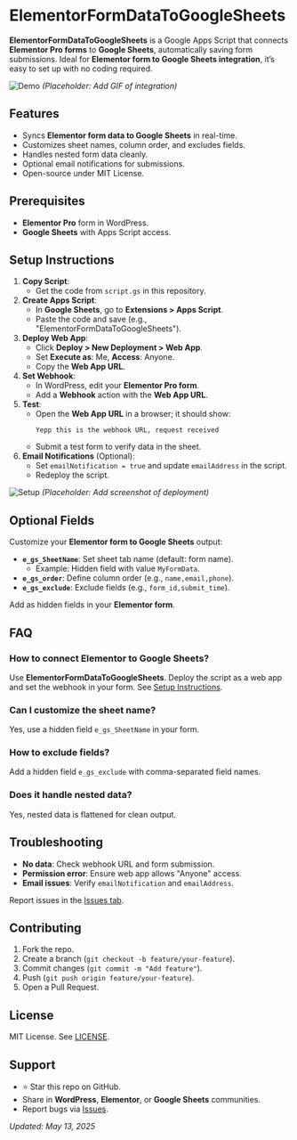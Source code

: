 <h1>ElementorFormDataToGoogleSheets</h1>
<strong>ElementorFormDataToGoogleSheets</strong> is a Google Apps Script that connects <strong>Elementor Pro forms</strong> to <strong>Google Sheets</strong>, automatically saving form submissions. Ideal for <strong>Elementor form to Google Sheets integration</strong>, it’s easy to set up with no coding required.

<img src="https://grok.com/chat/screenshots/demo.gif" alt="Demo" /> <em>(Placeholder: Add GIF of integration)</em>
<h2>Features</h2>
<ul>
 	<li>Syncs <strong>Elementor form data to Google Sheets</strong> in real-time.</li>
 	<li>Customizes sheet names, column order, and excludes fields.</li>
 	<li>Handles nested form data cleanly.</li>
 	<li>Optional email notifications for submissions.</li>
 	<li>Open-source under MIT License.</li>
</ul>
<h2>Prerequisites</h2>
<ul>
 	<li><strong>Elementor Pro</strong> form in WordPress.</li>
 	<li><strong>Google Sheets</strong> with Apps Script access.</li>
</ul>
<h2>Setup Instructions</h2>
<ol>
 	<li><strong>Copy Script</strong>:
<ul>
 	<li>Get the code from <code>script.gs</code> in this repository.</li>
</ul>
</li>
 	<li><strong>Create Apps Script</strong>:
<ul>
 	<li>In <strong>Google Sheets</strong>, go to <strong>Extensions &gt; Apps Script</strong>.</li>
 	<li>Paste the code and save (e.g., "ElementorFormDataToGoogleSheets").</li>
</ul>
</li>
 	<li><strong>Deploy Web App</strong>:
<ul>
 	<li>Click <strong>Deploy &gt; New Deployment &gt; Web App</strong>.</li>
 	<li>Set <strong>Execute as</strong>: Me, <strong>Access</strong>: Anyone.</li>
 	<li>Copy the <strong>Web App URL</strong>.</li>
</ul>
</li>
 	<li><strong>Set Webhook</strong>:
<ul>
 	<li>In WordPress, edit your <strong>Elementor Pro form</strong>.</li>
 	<li>Add a <strong>Webhook</strong> action with the <strong>Web App URL</strong>.</li>
</ul>
</li>
 	<li><strong>Test</strong>:
<ul>
 	<li>Open the <strong>Web App URL</strong> in a browser; it should show:
<pre><code>Yepp this is the webhook URL, request received
</code></pre>
</li>
 	<li>Submit a test form to verify data in the sheet.</li>
</ul>
</li>
 	<li><strong>Email Notifications</strong> (Optional):
<ul>
 	<li>Set <code>emailNotification = true</code> and update <code>emailAddress</code> in the script.</li>
 	<li>Redeploy the script.</li>
</ul>
</li>
</ol>
<img src="https://grok.com/chat/screenshots/setup.png" alt="Setup" /> <em>(Placeholder: Add screenshot of deployment)</em>
<h2>Optional Fields</h2>
Customize your <strong>Elementor form to Google Sheets</strong> output:
<ul>
 	<li><strong><code>e_gs_SheetName</code></strong>: Set sheet tab name (default: form name).
<ul>
 	<li>Example: Hidden field with value <code>MyFormData</code>.</li>
</ul>
</li>
 	<li><strong><code>e_gs_order</code></strong>: Define column order (e.g., <code>name,email,phone</code>).</li>
 	<li><strong><code>e_gs_exclude</code></strong>: Exclude fields (e.g., <code>form_id,submit_time</code>).</li>
</ul>
Add as hidden fields in your <strong>Elementor form</strong>.
<h2>FAQ</h2>
<h3>How to connect Elementor to Google Sheets?</h3>
Use <strong>ElementorFormDataToGoogleSheets</strong>. Deploy the script as a web app and set the webhook in your form. See <a href="https://grok.com/chat/28913607-a70d-4c1f-a99c-367ae26c307b#setup-instructions">Setup Instructions</a>.
<h3>Can I customize the sheet name?</h3>
Yes, use a hidden field <code>e_gs_SheetName</code> in your form.
<h3>How to exclude fields?</h3>
Add a hidden field <code>e_gs_exclude</code> with comma-separated field names.
<h3>Does it handle nested data?</h3>
Yes, nested data is flattened for clean output.
<h2>Troubleshooting</h2>
<ul>
 	<li><strong>No data</strong>: Check webhook URL and form submission.</li>
 	<li><strong>Permission error</strong>: Ensure web app allows "Anyone" access.</li>
 	<li><strong>Email issues</strong>: Verify <code>emailNotification</code> and <code>emailAddress</code>.</li>
</ul>
Report issues in the <a href="https://github.com/antor9732/ElementorFormDataToGoogleSheets/issues">Issues tab</a>.
<h2>Contributing</h2>
<ol>
 	<li>Fork the repo.</li>
 	<li>Create a branch (<code>git checkout -b feature/your-feature</code>).</li>
 	<li>Commit changes (<code>git commit -m "Add feature"</code>).</li>
 	<li>Push (<code>git push origin feature/your-feature</code>).</li>
 	<li>Open a Pull Request.</li>
</ol>
<h2>License</h2>
MIT License. See <a href="https://grok.com/chat/LICENSE">LICENSE</a>.
<h2>Support</h2>
<ul>
 	<li>⭐ Star this repo on GitHub.</li>
 	<li>Share in <strong>WordPress</strong>, <strong>Elementor</strong>, or <strong>Google Sheets</strong> communities.</li>
 	<li>Report bugs via <a href="https://github.com/antor9732/ElementorFormDataToGoogleSheets/issues">Issues</a>.</li>
</ul>
<em>Updated: May 13, 2025</em>